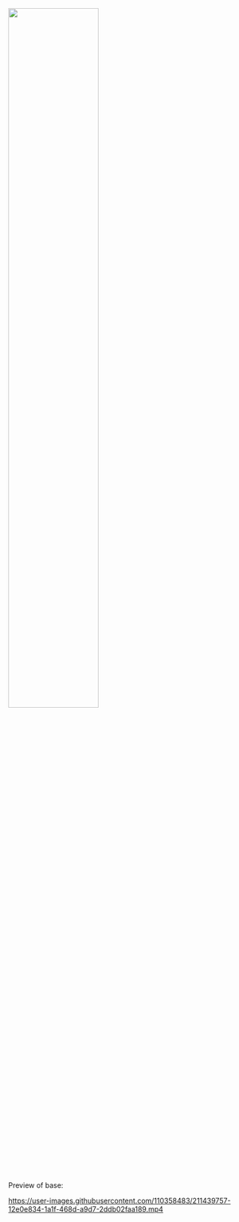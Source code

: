 
<img src="https://user-images.githubusercontent.com/110358483/185756974-0c017f13-2c95-4385-b9c9-a8c2a923629e.png" width=60% height=60%>

Preview of base:


https://user-images.githubusercontent.com/110358483/211439757-12e0e834-1a1f-468d-a9d7-2ddb02faa189.mp4


